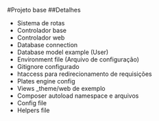 #Projeto base
##Detalhes
- Sistema de rotas
- Controlador base
- Controlador web
- Database connection
- Database model example (User)
- Environment file (Arquivo de configuração)
- Gitignore configurado
- htaccess para redirecionamento de requisições
- Plates engine config
- Views _theme/web de exemplo
- Composer autoload namespace e arquivos
- Config file
- Helpers file